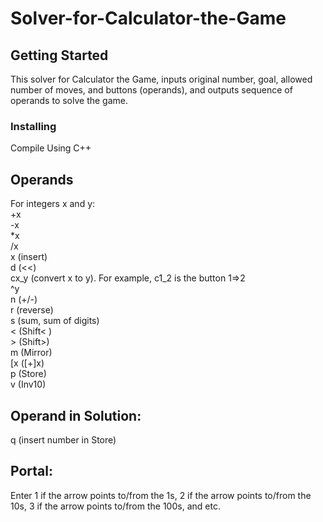# Solver-for-Calculator-the-Game

## Getting Started
This solver for Calculator the Game, inputs original number, goal, allowed number of moves, and buttons (operands), and outputs sequence of operands to solve the game. 

### Installing
Compile Using C++


## Operands  
For integers x and y:  
+x  
-x  
*x  
/x  
x (insert)  
d (<<)  
cx_y (convert x to y). For example, c1_2 is the button 1=>2  
^y  
n (+/-)  
r (reverse)  
s (sum, sum of digits)  
< (Shift< )  
\> (Shift>)  
m (Mirror)  
\[x (\[+]x)  
p (Store)  
v (Inv10)  

## Operand in Solution:  
q (insert number in Store)  

## Portal:  
Enter 1 if the arrow points to/from the 1s, 2 if the arrow points to/from the 10s, 3 if the arrow points to/from the 100s, and etc.
